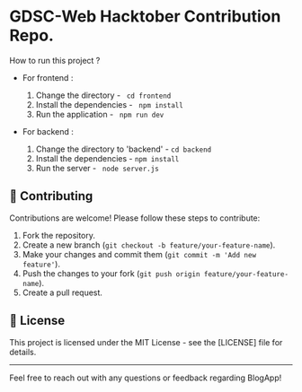 
# GDSC-Web Hacktober Contribution Repo.

How to run this project ?

- For frontend :

    1. Change the directory - ``` cd frontend```
    2. Install the dependencies - ``` npm install```
    3. Run the application - ``` npm run dev```

- For backend : 
    1. Change the directory to 'backend' - ``` cd backend ```
    2. Install the dependencies - ``` npm install ```
    3. Run the server - ``` node server.js``` 

## 🤝 Contributing

Contributions are welcome! Please follow these steps to contribute:

1. Fork the repository.
2. Create a new branch (`git checkout -b feature/your-feature-name`).
3. Make your changes and commit them (`git commit -m 'Add new feature'`).
4. Push the changes to your fork (`git push origin feature/your-feature-name`).
5. Create a pull request.

## 📝 License

This project is licensed under the MIT License - see the [LICENSE] file for details.

---

Feel free to reach out with any questions or feedback regarding BlogApp!


